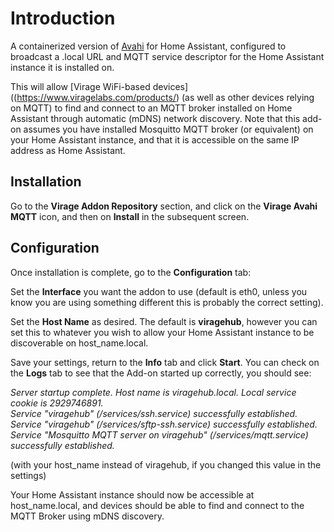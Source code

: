 # Introduction

A containerized version of [Avahi](https://www.avahi.org/) for Home Assistant, configured to broadcast a .local URL and MQTT service descriptor for the Home Assistant instance it is installed on.

This will allow [Virage WiFi-based devices]((https://www.viragelabs.com/products/) (as well as other devices relying on MQTT) to find and connect to an MQTT broker installed on Home Assistant through automatic (mDNS) network discovery.  Note that this add-on assumes you have installed Mosquitto MQTT broker (or equivalent) on your Home Assistant instance, and that it is accessible on the same IP address as Home Assistant.

## Installation

Go to the **Virage Addon Repository** section, and click on the **Virage Avahi MQTT** icon, and then on **Install** in the subsequent screen.

## Configuration

Once installation is complete, go to the **Configuration** tab:

Set the **Interface** you want the addon to use (default is eth0, unless you know you are using something different this is probably the correct setting).

Set the **Host Name** as desired.  The default is **viragehub**, however you can set this to whatever you wish to allow your Home Assistant instance to be discoverable on host_name.local.

Save your settings, return to the **Info** tab and click **Start**.  You can check on the **Logs** tab to see that the Add-on started up correctly, you should see:

*Server startup complete. Host name is viragehub.local. Local service cookie is 2929746891.*<br>
*Service "viragehub" (/services/ssh.service) successfully established.*<br>
*Service "viragehub" (/services/sftp-ssh.service) successfully established.*<br>
*Service "Mosquitto MQTT server on viragehub" (/services/mqtt.service) successfully established.*

(with your host_name instead of viragehub, if you changed this value in the settings)

Your Home Assistant instance should now be accessible at host_name.local, and devices should be able to find and connect to the MQTT Broker using mDNS discovery.
